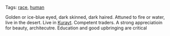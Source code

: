 Tags: [race](Races), [human](Humans)

Golden or ice-blue eyed, dark skinned, dark haired. Attuned to fire or water, live in the desert. Live in [Kurayt](Kurayt). Competent traders. A strong appreciatioin for beauty, architecutre. Education and good upbringing are critical